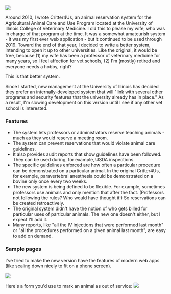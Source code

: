 ![](https://github.com/marick/crit19/blob/master/pics/1-trimmed.png?raw=true)


Around 2010, I wrote Critter4Us, an animal reservation system for the Agricultural Animal Care and Use Program located at the University of Illinois College of Veterinary Medicine. I did this to please my wife, who was in charge of that program at the time. It was a somewhat amateurish system - it was my first ever web application - but it continued to be used through 2019. Toward the end of that year, I decided to write a better system, intending to open it up to other universities. Like the original, it would be free, because (1) my wife has been a professor of veterinary medicine for many years, so I feel affection for vet schools, (2) I'm (mostly) retired and everyone needs a hobby, right?

This is that better system.

Since I started, new management at the University of Illinois has decided they prefer an internally-developed system that will "link with several other programs and security features that the university already has in place." As a result, I'm slowing development on this version until I see if any other vet school is interested. 

### Features

* The system lets professors or administrators reserve teaching animals - much as they would reserve a meeting room.
* The system can prevent reservations that would violate animal care guidelines. 
* It also provides audit reports that show guidelines have been followed. They can be used during, for example, USDA inspections.
* The specific guidelines enforced are how often a particular procedure can be demonstrated on a particular animal. In the original Critter4Us, for example, paravertebral anesthesia could be demonstrated on a bovine only once every two weeks.
* The new system is being defined to be flexible. For example, sometimes professors use animals and only mention that after the fact. (Professors not following the rules? Who would have thought it!) So reservations can be created retroactively.
* The original system didn't have the notion of who gets billed for particular uses of particular animals. The new one doesn't either, but I expect I'll add it.
* Many reports, like "all the IV injections that were performed last month" or "all the procedures performed on a given animal last month", are easy to add on demand. 

### Sample pages

I've tried to make the new version have the features of modern web apps (like scaling down nicely to fit on a phone screen). 

![](https://github.com/marick/crit19/blob/main/pics/2.png)

Here's a form you'd use to mark an animal as out of service:
![](https://github.com/marick/crit19/blob/main/pics/3.png?raw=true)
